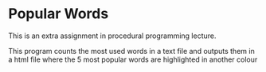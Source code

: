 # Popular Words

This is an extra assignment in procedural programming lecture.

This program counts the most used words in a text file and outputs them in a html file where the 5 most popular words are highlighted in another colour

